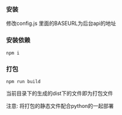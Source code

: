 ### 安装

修改config.js 里面的BASEURL为后台api的地址

### 安装依赖
```shell
npm i
```

### 打包
```shell
npm run build
```
当前目录下的生成的dist下的文件即为打包文件

注意: 将打包的静态文件配合python的一起部署

